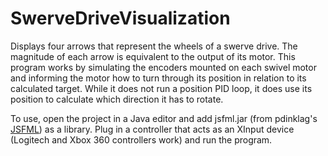 # SwerveDriveVisualization

Displays four arrows that represent the wheels of a swerve drive. The magnitude of each arrow is equivalent to the output of its motor. This program works by simulating the encoders mounted on each swivel motor and informing the motor how to turn through its position in relation to its calculated target. While it does not run a position PID loop, it does use its position to calculate which direction it has to rotate.

To use, open the project in a Java editor and add jsfml.jar (from pdinklag's [JSFML](https://github.com/pdinklag/JSFML/releases "JSFML")) as a library. Plug in a controller that acts as an XInput device (Logitech and Xbox 360 controllers work) and run the program.
